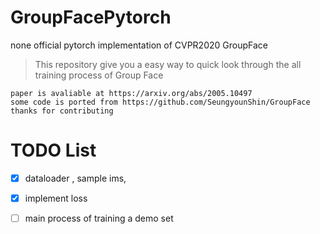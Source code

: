 # GroupFacePytorch
none official  pytorch implementation of CVPR2020 GroupFace

> This repository give you a easy way to quick look through the all training process of Group Face


```
paper is avaliable at https://arxiv.org/abs/2005.10497
some code is ported from https://github.com/SeungyounShin/GroupFace
thanks for contributing
```


# TODO List
- [x] dataloader , sample ims,
- [x] implement loss  
- [ ] main process of training a demo set

